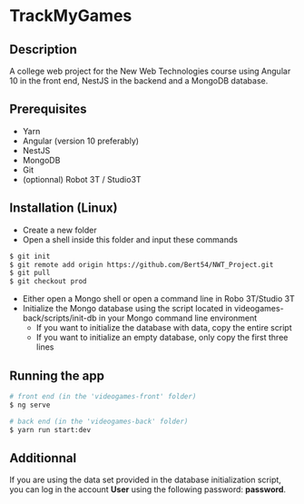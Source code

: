 # TrackMyGames

## Description

A college web project for the New Web Technologies course using Angular 10 in the front end, NestJS in the backend and a MongoDB database.

## Prerequisites

* Yarn
* Angular (version 10 preferably)
* NestJS
* MongoDB
* Git
* (optionnal) Robot 3T / Studio3T

## Installation (Linux)

* Create a new folder
* Open a shell inside this folder and input these commands

```bash
$ git init
$ git remote add origin https://github.com/Bert54/NWT_Project.git
$ git pull
$ git checkout prod
```
* Either open a Mongo shell or open a command line in Robo 3T/Studio 3T
* Initialize the Mongo database using the script located in videogames-back/scripts/init-db in your Mongo command line environment
	* If you want to initialize the database with data, copy the entire script
	* If you want to initialize an empty database, only copy the first three lines


## Running the app

```bash
# front end (in the 'videogames-front' folder)
$ ng serve

# back end (in the 'videogames-back' folder)
$ yarn run start:dev
```

## Additionnal

If you are using the data set provided in the database initialization script, you can log in the account **User** using the following password: **password**.
